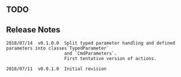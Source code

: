 ## TODO

*<plenty will be added here>*

## Release Notes

```
2018/07/14  v0.1.0.0  Split typed parameter handling and defined parameters into classes`TypedParameter`
                      and `CmdParameters`.
                      First tentative version of actions.
                      
2018/07/11  v0.0.1.0  Initial revision
```
